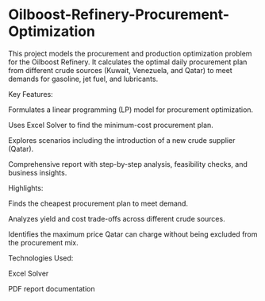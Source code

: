 # Oilboost-Refinery-Procurement-Optimization
This project models the procurement and production optimization problem for the Oilboost Refinery. It calculates the optimal daily procurement plan from different crude sources (Kuwait, Venezuela, and Qatar) to meet demands for gasoline, jet fuel, and lubricants.

Key Features:

Formulates a linear programming (LP) model for procurement optimization.

Uses Excel Solver to find the minimum-cost procurement plan.

Explores scenarios including the introduction of a new crude supplier (Qatar).

Comprehensive report with step-by-step analysis, feasibility checks, and business insights.

Highlights:

Finds the cheapest procurement plan to meet demand.

Analyzes yield and cost trade-offs across different crude sources.

Identifies the maximum price Qatar can charge without being excluded from the procurement mix.

Technologies Used:

Excel Solver

PDF report documentation
